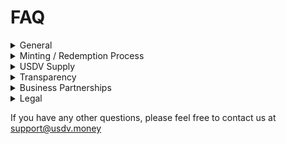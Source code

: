 # FAQ

<details>

<summary>General</summary>

**Which chains will be deployed?**

Ethereum, BSC, Avalanche, Arbitrum, Optimism; Other EVM chains in the near future.

For contract addresses, please refer to [Deployment](../technical-reference/deployments.md).

#### Where can I use USDV?

USDV will collaborate with other third-party institutions at the application level.

This collaboration aims to offer users the opportunity to access a broader range of services through USDV and reap the associated benefits from, but not limited to, the following channels:

* CeFi/DeFi Platforms
* Cross-boarder Remittance
* International Payments
* Etc

</details>

<details>

<summary>Minting / Redemption Process</summary>

#### What assets can be used to mint USDV?

At this time, only STBT can be used to mint USDV.

#### **Who can Mint/Redeem USDV ?**

STBT whitelisted addresses can mint and redeem USDV.&#x20;

#### **When I redeem, will I receive STBT or USDV?**

* The asset redeemed by USDV is STBT, and the vault share will be also removed when the redemption occurs. You will receive STBT when the USDV redemption process completes.
* A redemption fee of 0.1% (10 bps) will be deducted from the redeemed funds. The remaining amount will be transferred to the specified receiver account.

#### How long does the minting/redemption process take?

All minting and redemption processes are completed on-chain and typically commit within one block confirmation.

#### **Where can minters Mint/Redeem USDV ?**

Minters can operate Mint/Redeem applications in the following three places:

* The smart contract interface on the USDV website.
* USDV smart contract API.
* Partner platforms with interfaces for Mint/Redeem. (Our partner network will be continuously updated.)

</details>

<details>

<summary>USDV Supply</summary>

The supply of USDV is not fixed and may change due to variations in the reserve asset, primarily influenced by the quantity of assets such as STBT held in reserve.

Should new USDV be minted, the total supply could increase. Conversely, redemption activities may decrease the total supply.

Information on the current USDV total supply and reserved asset amounts can be accessed by browsing the following [website](https://usdv.money/transparency).

</details>

<details>

<summary>Transparency</summary>

USDV is minted and redeemed through smart contracts at a 1:1 ratio with STBT.&#x20;

The entire process is on-chain, allowing anyone to access and view all historical transaction records related to minting, redemption, and circulation at [https://etherscan.io](https://etherscan.io/) at any time.

For STBT, please refer to [STBT transparency](faq.md#transparency).

</details>

<details>

<summary>Business Partnerships</summary>

Each contributor plays a crucial role in crafting diverse use cases that collectively propel the USDV ecosystem's success.

Interested in contributing to USDV ecosystem? Please send us an email at business@usdv.money&#x20;

</details>

<details>

<summary>Legal</summary>

The issuing company is subject to British Virgin Islands anti-money laundering laws. USDV holders are responsible for their tax obligations and compliance with any regulations in their jurisdictions.

</details>

If you have any other questions, please feel free to contact us at support@usdv.money





